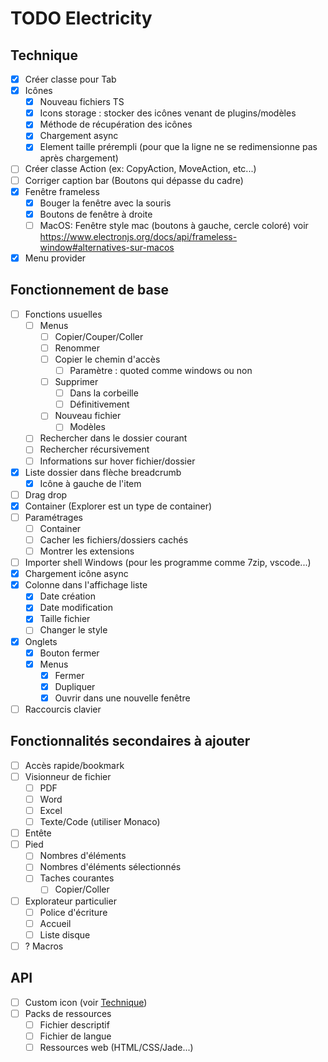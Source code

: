 # TODO Electricity
## Technique
* [x] Créer classe pour Tab
* [x] Icônes 
  * [x] Nouveau fichiers TS
  * [x] Icons storage : stocker des icônes venant de plugins/modèles
  * [x] Méthode de récupération des icônes
  * [x] Chargement async
  * [x] Element taille prérempli (pour que la ligne ne se redimensionne pas après chargement)
* [ ] Créer classe Action (ex: CopyAction, MoveAction, etc...)
* [ ] Corriger caption bar (Boutons qui dépasse du cadre)
* [x] Fenêtre frameless
  * [x] Bouger la fenêtre avec la souris
  * [x] Boutons de fenêtre à droite
  * [ ] MacOS: Fenêtre style mac (boutons à gauche, cercle coloré)
        voir https://www.electronjs.org/docs/api/frameless-window#alternatives-sur-macos
* [x] Menu provider
## Fonctionnement de base
* [ ] Fonctions usuelles
  * [ ] Menus
    * [ ] Copier/Couper/Coller
    * [ ] Renommer
    * [ ] Copier le chemin d'accès
      * [ ] Paramètre : quoted comme windows ou non 
    * [ ] Supprimer
      * [ ] Dans la corbeille
      * [ ] Définitivement
    * [ ] Nouveau fichier
      * [ ] Modèles
  * [ ] Rechercher dans le dossier courant
  * [ ] Rechercher récursivement
  * [ ] Informations sur hover fichier/dossier
* [x] Liste dossier dans flèche breadcrumb
  * [x] Icône à gauche de l'item 
* [ ] Drag drop
* [x] Container (Explorer est un type de container)
* [ ] Paramétrages
  * [ ] Container
  * [ ] Cacher les fichiers/dossiers cachés
  * [ ] Montrer les extensions
* [ ] Importer shell Windows (pour les programme comme 7zip, vscode...)
* [x] Chargement icône async
* [x] Colonne dans l'affichage liste
  * [x] Date création
  * [x] Date modification
  * [x] Taille fichier
  * [ ] Changer le style
* [x] Onglets
  * [x] Bouton fermer
  * [x] Menus
    * [x] Fermer
    * [x] Dupliquer
    * [x] Ouvrir dans une nouvelle fenêtre
* [ ] Raccourcis clavier
## Fonctionnalités secondaires à ajouter
* [ ] Accès rapide/bookmark
* [ ] Visionneur de fichier
  * [ ] PDF
  * [ ] Word
  * [ ] Excel
  * [ ] Texte/Code (utiliser Monaco)
* [ ] Entête
* [ ] Pied
  * [ ] Nombres d'éléments
  * [ ] Nombres d'éléments sélectionnés
  * [ ] Taches courantes
    * [ ] Copier/Coller
* [ ] Explorateur particulier
  * [ ] Police d'écriture
  * [ ] Accueil
  * [ ] Liste disque
* [ ] ? Macros
## API
* [ ] Custom icon (voir [Technique](#technique))
* [ ] Packs de ressources 
  * [ ] Fichier descriptif
  * [ ] Fichier de langue
  * [ ] Ressources web (HTML/CSS/Jade...)